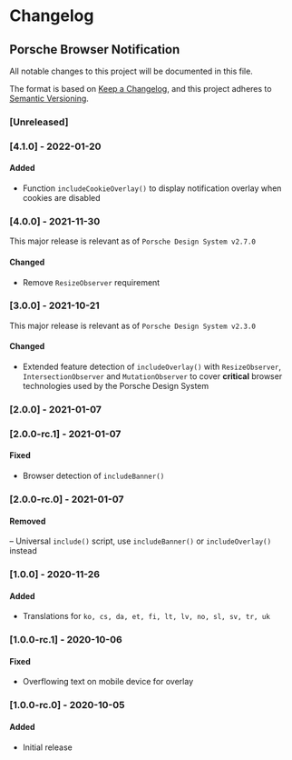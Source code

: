 # Changelog
 
## Porsche Browser Notification
All notable changes to this project will be documented in this file.

The format is based on [Keep a Changelog](https://keepachangelog.com/en/1.0.0/),
and this project adheres to [Semantic Versioning](https://semver.org/spec/v2.0.0.html).

### [Unreleased]

### [4.1.0] - 2022-01-20

#### Added
- Function `includeCookieOverlay()` to display notification overlay when cookies are disabled

### [4.0.0] - 2021-11-30

This major release is relevant as of `Porsche Design System v2.7.0`

#### Changed
- Remove `ResizeObserver` requirement 

### [3.0.0] - 2021-10-21

This major release is relevant as of `Porsche Design System v2.3.0`

#### Changed
- Extended feature detection of `includeOverlay()` with `ResizeObserver`, `IntersectionObserver` and `MutationObserver` to cover **critical** browser technologies used by the Porsche Design System

### [2.0.0] - 2021-01-07

### [2.0.0-rc.1] - 2021-01-07

#### Fixed
- Browser detection of `includeBanner()`

### [2.0.0-rc.0] - 2021-01-07

#### Removed
– Universal `include()` script, use `includeBanner()` or `includeOverlay()` instead

### [1.0.0] - 2020-11-26

#### Added
- Translations for `ko, cs, da, et, fi, lt, lv, no, sl, sv, tr, uk`

### [1.0.0-rc.1] - 2020-10-06

#### Fixed
- Overflowing text on mobile device for overlay

### [1.0.0-rc.0] - 2020-10-05

#### Added
- Initial release
